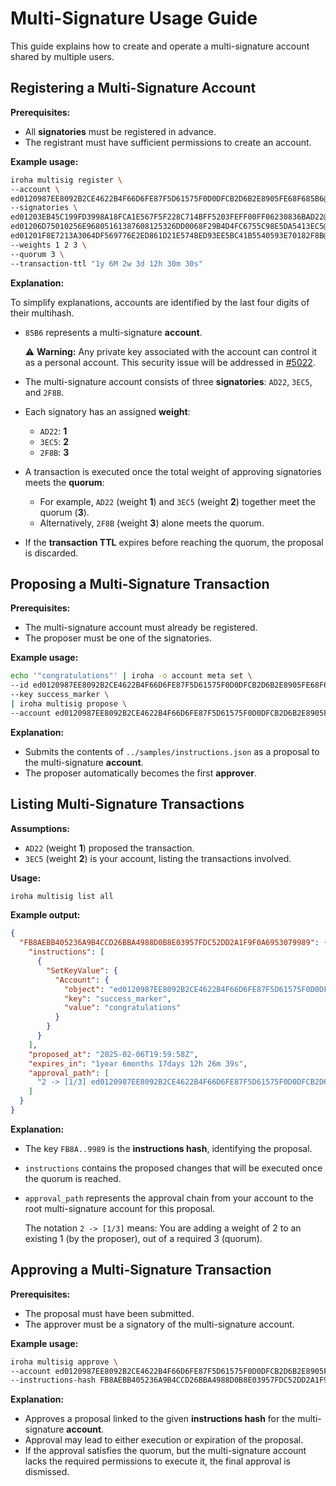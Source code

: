 # Multi-Signature Usage Guide

This guide explains how to create and operate a multi-signature account shared by multiple users.

## Registering a Multi-Signature Account

__Prerequisites:__

- All __signatories__ must be registered in advance.
- The registrant must have sufficient permissions to create an account.

__Example usage:__

```bash
iroha multisig register \
--account \
ed0120987EE8092B2CE4622B4F66D6FE87F5D61575F0D0DFCB2D6B2E8905FE68F685B6@domain \
--signatories \
ed01203EB45C199FD3998A18FCA1E567F5F228C714BFF5203FEFF00FF06230836BAD22@domain \
ed01206D75010256E96805161387608125326DD0068F29B4D4FC6755C98E5DA5413EC5@domain \
ed01201F8E7213A3064DF569776E2ED861D21E574BED93EE5BC41B5540593E70182F8B@domain \
--weights 1 2 3 \
--quorum 3 \
--transaction-ttl "1y 6M 2w 3d 12h 30m 30s"
```

__Explanation:__

To simplify explanations, accounts are identified by the last four digits of their multihash.

- `85B6` represents a multi-signature __account__.

  ⚠️ __Warning:__ Any private key associated with the account can control it as a personal account. This security issue will be addressed in [#5022](https://github.com/hyperledger-iroha/iroha/issues/5022).

- The multi-signature account consists of three __signatories__: `AD22`, `3EC5`, and `2F8B`.
- Each signatory has an assigned __weight__:
  - `AD22`: __1__
  - `3EC5`: __2__
  - `2F8B`: __3__
- A transaction is executed once the total weight of approving signatories meets the __quorum__:
  - For example, `AD22` (weight __1__) and `3EC5` (weight __2__) together meet the quorum (__3__).
  - Alternatively, `2F8B` (weight __3__) alone meets the quorum.
- If the __transaction TTL__ expires before reaching the quorum, the proposal is discarded.

## Proposing a Multi-Signature Transaction

__Prerequisites:__

- The multi-signature account must already be registered.
- The proposer must be one of the signatories.

__Example usage:__

```bash
echo '"congratulations"' | iroha -o account meta set \
--id ed0120987EE8092B2CE4622B4F66D6FE87F5D61575F0D0DFCB2D6B2E8905FE68F685B6@domain \
--key success_marker \
| iroha multisig propose \
--account ed0120987EE8092B2CE4622B4F66D6FE87F5D61575F0D0DFCB2D6B2E8905FE68F685B6@domain
```

__Explanation:__

- Submits the contents of `../samples/instructions.json` as a proposal to the multi-signature __account__.
- The proposer automatically becomes the first __approver__.

## Listing Multi-Signature Transactions

__Assumptions:__

- `AD22` (weight __1__) proposed the transaction.
- `3EC5` (weight __2__) is your account, listing the transactions involved.

__Usage:__

```bash
iroha multisig list all
```

__Example output:__

```json
{
  "FB8AEBB405236A9B4CCD26BBA4988D0B8E03957FDC52DD2A1F9F0A6953079989": {
    "instructions": [
      {
        "SetKeyValue": {
          "Account": {
            "object": "ed0120987EE8092B2CE4622B4F66D6FE87F5D61575F0D0DFCB2D6B2E8905FE68F685B6@domain",
            "key": "success_marker",
            "value": "congratulations"
          }
        }
      }
    ],
    "proposed_at": "2025-02-06T19:59:58Z",
    "expires_in": "1year 6months 17days 12h 26m 39s",
    "approval_path": [
      "2 -> [1/3] ed0120987EE8092B2CE4622B4F66D6FE87F5D61575F0D0DFCB2D6B2E8905FE68F685B6@domain"
    ]
  }
}
```

__Explanation:__

- The key `FB8A..9989` is the __instructions hash__, identifying the proposal.
- `instructions` contains the proposed changes that will be executed once the quorum is reached.
- `approval_path` represents the approval chain from your account to the root multi-signature account for this proposal.

  The notation `2 -> [1/3]` means:
  You are adding a weight of 2 to an existing 1 (by the proposer), out of a required 3 (quorum).

## Approving a Multi-Signature Transaction

__Prerequisites:__

- The proposal must have been submitted.
- The approver must be a signatory of the multi-signature account.

__Example usage:__

```bash
iroha multisig approve \
--account ed0120987EE8092B2CE4622B4F66D6FE87F5D61575F0D0DFCB2D6B2E8905FE68F685B6@domain \
--instructions-hash FB8AEBB405236A9B4CCD26BBA4988D0B8E03957FDC52DD2A1F9F0A6953079989
```

__Explanation:__

- Approves a proposal linked to the given __instructions hash__ for the multi-signature __account__.
- Approval may lead to either execution or expiration of the proposal.
- If the approval satisfies the quorum, but the multi-signature account lacks the required permissions to execute it, the final approval is dismissed.
